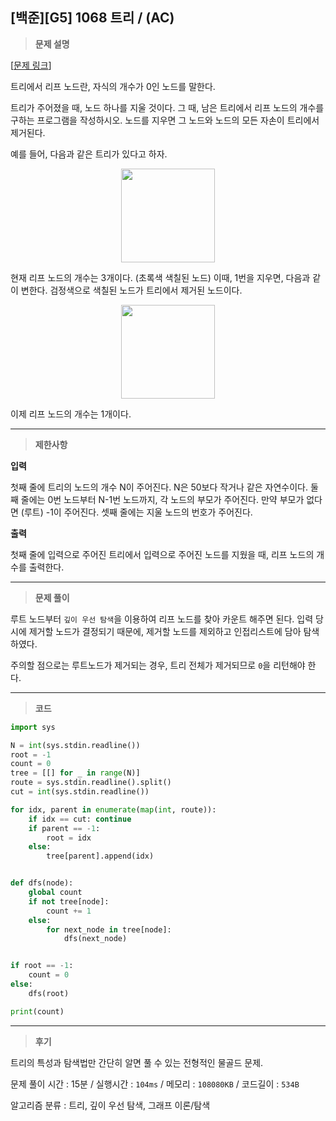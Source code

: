 
[백준][G5] 1068 트리 / (AC)
---
> **문제 설명**


[[문제 링크](https://www.acmicpc.net/problem/1068)]

트리에서 리프 노드란, 자식의 개수가 0인 노드를 말한다.

트리가 주어졌을 때, 노드 하나를 지울 것이다. 그 때, 남은 트리에서 리프 노드의 개수를 구하는 프로그램을 작성하시오. 노드를 지우면 그 노드와 노드의 모든 자손이 트리에서 제거된다.

예를 들어, 다음과 같은 트리가 있다고 하자.

<div align="center">
<img src="https://upload.acmicpc.net/560de878-d961-475e-ada4-e1f0774e5a84/-/preview/" height="150px">
</div>

현재 리프 노드의 개수는 3개이다. (초록색 색칠된 노드) 이때, 1번을 지우면, 다음과 같이 변한다. 검정색으로 색칠된 노드가 트리에서 제거된 노드이다.

<div align="center">
<img src="https://upload.acmicpc.net/d46ddf4e-1b82-44cc-8c90-12f76e5bf88f/-/preview/" height="150px">
</div>


이제 리프 노드의 개수는 1개이다.


---

> **제한사항** 



**입력**

첫째 줄에 트리의 노드의 개수 N이 주어진다. N은 50보다 작거나 같은 자연수이다. 둘째 줄에는 0번 노드부터 N-1번 노드까지, 각 노드의 부모가 주어진다. 만약 부모가 없다면 (루트) -1이 주어진다. 셋째 줄에는 지울 노드의 번호가 주어진다.

**출력**

첫째 줄에 입력으로 주어진 트리에서 입력으로 주어진 노드를 지웠을 때, 리프 노드의 개수를 출력한다.



---

> **문제 풀이**

루트 노드부터 `깊이 우선 탐색`을 이용하여 리프 노드를 찾아 카운트 해주면 된다. 
입력 당시에 제거할 노드가 결정되기 때문에, 제거할 노드를 제외하고 인접리스트에 담아 탐색하였다.

주의할 점으로는 루트노드가 제거되는 경우, 트리 전체가 제거되므로 `0`을 리턴해야 한다.


---

> **코드**
> 

```python
import sys

N = int(sys.stdin.readline())
root = -1
count = 0
tree = [[] for _ in range(N)]
route = sys.stdin.readline().split()
cut = int(sys.stdin.readline())

for idx, parent in enumerate(map(int, route)):
    if idx == cut: continue
    if parent == -1:
        root = idx
    else:
        tree[parent].append(idx)


def dfs(node):
    global count
    if not tree[node]:
        count += 1
    else:
        for next_node in tree[node]:
            dfs(next_node)


if root == -1:
    count = 0
else:
    dfs(root)

print(count)
```

---

> **후기**

트리의 특성과 탐색법만 간단히 알면 풀 수 있는 전형적인 물골드 문제.

문제 풀이 시간 : 15분 / 실행시간 : `104ms` / 메모리 : `108080KB` / 코드길이 : `534B`

알고리즘 분류 : 트리, 깊이 우선 탐색, 그래프 이론/탐색